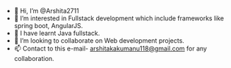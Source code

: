 - 👋 Hi, I’m @Arshita2711
- 👀 I’m interested in Fullstack development which include frameworks like spring boot, AngularJS.
- 🌱 I have learnt Java fullstack.
- 💞️ I’m looking to collaborate on Web development projects.
- 📫 Contact to this e-mail- arshitakakumanu118@gmail.com for any collaboration.

<!---
Arshita2711/Arshita2711 is a ✨ special ✨ repository because its `README.md` (this file) appears on your GitHub profile.
You can click the Preview link to take a look at your changes.
--->
